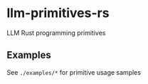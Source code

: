 # llm-primitives-rs

LLM Rust programming primitives

## Examples

See `./examples/*` for primitive usage samples
